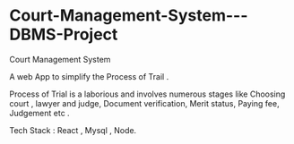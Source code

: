 # Court-Management-System---DBMS-Project
Court Management System

A web App to simplify the Process of Trail . 

Process of Trial is a laborious and involves numerous stages like Choosing court , lawyer and judge, Document verification, Merit status, Paying fee, Judgement etc . 

Tech Stack : React , Mysql , Node.
